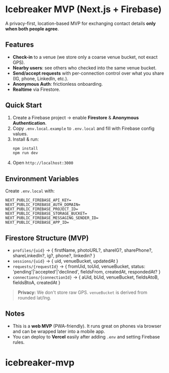 # Icebreaker MVP (Next.js + Firebase)

A privacy-first, location-based MVP for exchanging contact details **only when both people agree**.

## Features
- **Check-in** to a venue (we store only a coarse venue bucket, not exact GPS).
- **Nearby users**: see others who checked into the same venue bucket.
- **Send/accept requests** with per-connection control over what you share (IG, phone, LinkedIn, etc.).
- **Anonymous Auth**: frictionless onboarding.
- **Realtime** via Firestore.

## Quick Start
1. Create a Firebase project → enable **Firestore** & **Anonymous Authentication**.
2. Copy `.env.local.example` to `.env.local` and fill with Firebase config values.
3. Install & run:
   ```bash
   npm install
   npm run dev
   ```
4. Open `http://localhost:3000`

## Environment Variables
Create `.env.local` with:
```
NEXT_PUBLIC_FIREBASE_API_KEY=
NEXT_PUBLIC_FIREBASE_AUTH_DOMAIN=
NEXT_PUBLIC_FIREBASE_PROJECT_ID=
NEXT_PUBLIC_FIREBASE_STORAGE_BUCKET=
NEXT_PUBLIC_FIREBASE_MESSAGING_SENDER_ID=
NEXT_PUBLIC_FIREBASE_APP_ID=
```

## Firestore Structure (MVP)
- `profiles/{uid}` → { firstName, photoURL?, shareIG?, sharePhone?, shareLinkedIn?, ig?, phone?, linkedin? }
- `sessions/{uid}` → { uid, venueBucket, updatedAt }
- `requests/{requestId}` → { fromUid, toUid, venueBucket, status: 'pending'|'accepted'|'declined', fieldsFrom, createdAt, respondedAt? }
- `connections/{connectionId}` → { aUid, bUid, venueBucket, fieldsAtoB, fieldsBtoA, createdAt }

> **Privacy:** We don't store raw GPS. `venueBucket` is derived from rounded lat/lng.

## Notes
- This is a **web MVP** (PWA-friendly). It runs great on phones via browser and can be wrapped later into a mobile app.
- You can deploy to **Vercel** easily after adding `.env` and setting Firebase rules.
# icebreaker-mvp
